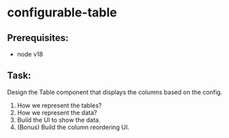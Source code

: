 # configurable-table

## Prerequisites:

- node v18

## Task:

Design the Table component that displays the columns based on the config.

1. How we represent the tables?
2. How we represent the data?
3. Build the UI to show the data.
4. (Bonus) Build the column reordering UI.
